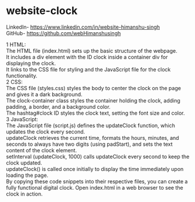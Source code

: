 # website-clock

LinkedIn- https://www.linkedin.com/in/website-himanshu-singh<br>
GitHub- https://github.com/webHimanshusingh 


1 HTML:<br>
The HTML file (index.html) sets up the basic structure of the webpage.<br>
It includes a div element with the ID clock inside a container div for displaying the clock.<br>
It links to the CSS file for styling and the JavaScript file for the clock functionality.<br>
2 CSS:<br>
The CSS file (styles.css) styles the body to center the clock on the page and gives it a dark background.<br>
The clock-container class styles the container holding the clock, adding padding, a border, and a background color.<br>
The hashtag#clock ID styles the clock text, setting the font size and color.<br>
3 JavaScript:<br>
The JavaScript file (script.js) defines the updateClock function, which updates the clock every second.<br>
updateClock retrieves the current time, formats the hours, minutes, and seconds to always have two digits (using padStart), and sets the text content of the clock element.<br>
setInterval (updateClock, 1000) calls updateClock every second to keep the clock updated.<br>
updateClock() is called once initially to display the time immediately upon loading the page.<br>
By copying these code snippets into their respective files, you can create a fully functional digital clock. Open index.html in a web browser to see the clock in action.<br>
